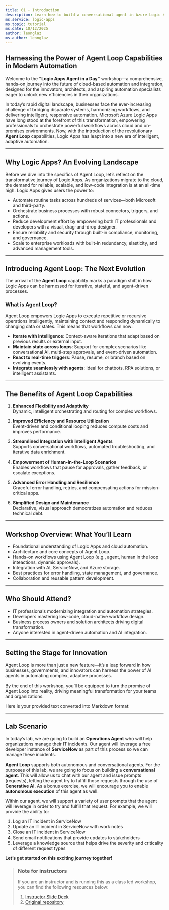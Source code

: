 ```yaml
---
title: 01 - Introduction
description: Learn how to build a conversational agent in Azure Logic Apps (Standard), connect it to an Azure OpenAI model, and add its first tool.
ms.service: logic-apps
ms.topic: tutorial
ms.date: 10/12/2025
author: leonglaz
ms.author: leonglaz
---
```


## Harnessing the Power of Agent Loop Capabilities in Modern Automation

Welcome to the **"Logic Apps Agent in a Day"** workshop—a comprehensive, hands-on journey into the future of cloud-based automation and integration, designed for the innovators, architects, and aspiring automation specialists eager to unlock new efficiencies in their organizations.

In today’s rapid digital landscape, businesses face the ever-increasing challenge of bridging disparate systems, harmonizing workflows, and delivering intelligent, responsive automation. Microsoft Azure Logic Apps have long stood at the forefront of this transformation, empowering professionals to orchestrate powerful workflows across cloud and on-premises environments. Now, with the introduction of the revolutionary **Agent Loop** capabilities, Logic Apps has leapt into a new era of intelligent, adaptive automation.

---

## Why Logic Apps? An Evolving Landscape

Before we dive into the specifics of Agent Loop, let’s reflect on the transformative journey of Logic Apps. As organizations migrate to the cloud, the demand for reliable, scalable, and low-code integration is at an all-time high. Logic Apps gives users the power to:

- Automate routine tasks across hundreds of services—both Microsoft and third-party.
- Orchestrate business processes with robust connectors, triggers, and actions.
- Reduce development effort by empowering both IT professionals and developers with a visual, drag-and-drop designer.
- Ensure reliability and security through built-in compliance, monitoring, and governance.
- Scale to enterprise workloads with built-in redundancy, elasticity, and advanced management tools.

---

## Introducing Agent Loop: The Next Evolution

The arrival of the **Agent Loop** capability marks a paradigm shift in how Logic Apps can be harnessed for iterative, stateful, and agent-driven processes.

### What is Agent Loop?

Agent Loop empowers Logic Apps to execute repetitive or recursive operations intelligently, maintaining context and responding dynamically to changing data or states. This means that workflows can now:

- **Iterate with intelligence**: Context-aware iterations that adapt based on previous results or external input.
- **Maintain state across loops**: Support for complex scenarios like conversational AI, multi-step approvals, and event-driven automation.
- **React to real-time triggers**: Pause, resume, or branch based on evolving events.
- **Integrate seamlessly with agents**: Ideal for chatbots, RPA solutions, or intelligent assistants.

---

## The Benefits of Agent Loop Capabilities

1. **Enhanced Flexibility and Adaptivity**  
   Dynamic, intelligent orchestrating and routing for complex workflows.

2. **Improved Efficiency and Resource Utilization**  
   Event-driven and conditional looping reduces compute costs and improves performance.

3. **Streamlined Integration with Intelligent Agents**  
   Supports conversational workflows, automated troubleshooting, and iterative data enrichment.

4. **Empowerment of Human-in-the-Loop Scenarios**  
   Enables workflows that pause for approvals, gather feedback, or escalate exceptions.

5. **Advanced Error Handling and Resilience**  
   Graceful error handling, retries, and compensating actions for mission-critical apps.

6. **Simplified Design and Maintenance**  
   Declarative, visual approach democratizes automation and reduces technical debt.

---

## Workshop Overview: What You’ll Learn

- Foundational understanding of Logic Apps and cloud automation.
- Architecture and core concepts of Agent Loop.
- Hands-on workflows using Agent Loop (e.g., agent, human in the loop inteactions, dynamic approvals).
- Integration with AI, ServiceNow, and Azure storage.
- Best practices for error handling, state management, and governance.
- Collaboration and reusable pattern development.

---

## Who Should Attend?

- IT professionals modernizing integration and automation strategies.
- Developers mastering low-code, cloud-native workflow design.
- Business process owners and solution architects driving digital transformation.
- Anyone interested in agent-driven automation and AI integration.

---

## Setting the Stage for Innovation

Agent Loop is more than just a new feature—it’s a leap forward in how businesses, governments, and innovators can harness the power of AI agents in automating complex, adaptive processes.

By the end of this workshop, you’ll be equipped to turn the promise of Agent Loop into reality, driving meaningful transformation for your teams and organizations.

Here is your provided text converted into Markdown format:

---

## Lab Scenario

In today’s lab, we are going to build an **Operations Agent** who will help organizations manage their IT incidents. Our agent will leverage a free developer instance of **ServiceNow** as part of this process so we can manage these incidents.

**Agent Loop** supports both autonomous and conversational agents. For the purposes of this lab, we are going to focus on building a **conversational agent**. This will allow us to chat with our agent and issue prompts (requests), letting the agent try to fulfill those requests through the use of **Generative AI**. As a bonus exercise, we will encourage you to enable **autonomous execution** of this agent as well.

Within our agent, we will support a variety of user prompts that the agent will leverage in order to try and fulfill that request. For example, we will provide the ability to:

1. Log an IT incident in ServiceNow  
2. Update an IT incident in ServiceNow with work notes  
3. Close an IT incident in ServiceNow  
4. Send email notifications that provide updates to stakeholders  
5. Leverage a knowledge source that helps drive the severity and criticality of different request types 

**Let’s get started on this exciting journey together!**


> ### Note for instructors
> 
> If you are an instructor and is running this as a class led workshop, you can find the following resources below:
> 
> 1. [Instructor Slide Deck](https://github.com/Azure/logicapps-labs/tree/main/docs/logic-apps-agent-in-a-day/resources/Agent_In_a_Day_Instructor.zip "slide deck")
> 2. [Original repository](https://github.com/Azure/logicapps-labs/tree/main/docs/logic-apps-agent-in-a-day "repository")


